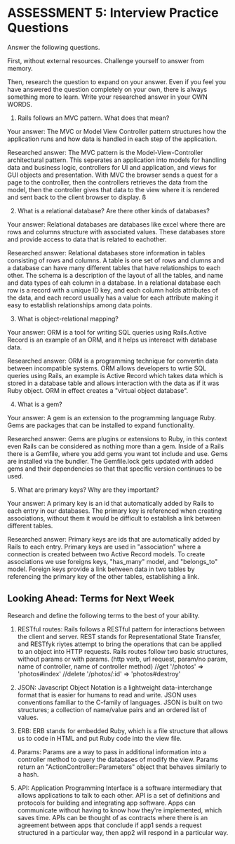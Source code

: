 # ASSESSMENT 5: Interview Practice Questions
Answer the following questions.

First, without external resources. Challenge yourself to answer from memory.

Then, research the question to expand on your answer. Even if you feel you have answered the question completely on your own, there is always something more to learn. Write your researched answer in your OWN WORDS.

1. Rails follows an MVC pattern. What does that mean?

  Your answer: The MVC or Model View Controller pattern structures how the application runs and how data is handled in each step of the application.

  Researched answer: The MVC pattern is the Model-View-Controller architectural pattern. This seperates an application into models for handling data and business logic, controllers for UI and application, and views for GUI objects and presentation. With MVC the browser sends a quest for a page to the controller, then the controllers retrieves the data from the model, then the controller gives that data to the view where it is rendered and sent back to the client browser to display. 
ß


2. What is a relational database? Are there other kinds of databases?

  Your answer: Relational databases are databases like excel where there are rows and columns structure with associated values. These databases store and provide access to data that is related to eachother. 

  Researched answer: Relational databases store information in tables consisting of rows and columns. A table is one set of rows and clumns and a database can have many different tables that have relationships to each other. The schema is a description of the layout of all the tables, and name and data types of eah column in a database. In a relational database each row is a record with a unique ID key, and each column holds attributes of the data, and each record usually has a value for each attribute making it easy to establish relationships among data points. 



3. What is object-relational mapping?

  Your answer: ORM is a tool for writing SQL queries using Rails.Active Record is an example of an ORM, and it helps us intereact with database data. 

  Researched answer: ORM is a programming technique for convertin data between incompatible systems. ORM allows developers to wrtie SQL queries using Rails, an example is Active Record which takes data which is stored in a database table and allows interaction with the data as if it was Ruby object. ORM in effect creates a "virtual object database". 



4. What is a gem?

  Your answer: A gem is an extension to the programming language Ruby. Gems are packages that can be installed to expand functionality. 

  Researched answer:
Gems are plugins or extensions to Ruby, in this context even Rails can be considered as nothing more than a gem. Inside of a Rails there is a Gemfile, where you add gems you want tot include and use. Gems are installed via the 
bundler. The Gemfile.lock gets updated with added gems and their dependencies so that that specific version continues to be used. 

5. What are primary keys? Why are they important?

  Your answer: A primary key is an id that automatically added by Rails to each entry in our databases. The primary key is referenced when creating associations, without them it would be difficult to establish a link between different tables. 

  Researched answer:
Primary keys are ids that are automatically added by Rails to each entry. Primary keys are used in "association" where a connection is created between two Active Record models. To create associations we use foreigns keys, "has_many" model, and "belongs_to" model. Foreign keys provide a link between data in two tables by referencing the primary key of the other tables, establishing a link.


## Looking Ahead: Terms for Next Week
Research and define the following terms to the best of your ability.

1. RESTful routes: Rails follows a RESTful pattern for interactions between the client and server. REST stands for Representational State Transfer, and RESTfyk riytes attempt to bring the operations that can be applied to an object into HTTP requests. Rails routes follow two basic structures, without params or with params. (http verb, url request, param/no param, name of controller, name of controller method)
//get '/photos' => 'photos#index'
//delete '/photos/:id' => 'photos#destroy'


2. JSON: Javascript Object Notation is a lightweight data-interchange format that is easier for humans to read and write. JSON uses conventions familiar to the C-family of languages. JSON is built on two structures; a collection of name/value pairs and an ordered list of values. 

3. ERB: ERB stands for embedded Ruby, which is a file structure that allows us to code in HTML and put Ruby code into the view file. 

4. Params: Params are a way to pass in additional information into a controller method to query the databases of modify the view. Params return an "ActionController::Parameters" object that behaves similarly to a hash.  

5. API: Application Programming Interface is a software intermediary that allows applications to talk to each other. API is a set of definitions and protocols for building and integrating app software. Apps can communicate without having to know how they're implemented, which saves time. APIs can be thought of as contracts where there is an agreement between apps that conclude if app1 sends a request structured in a particular way, then app2 will respond in a particular way. 
